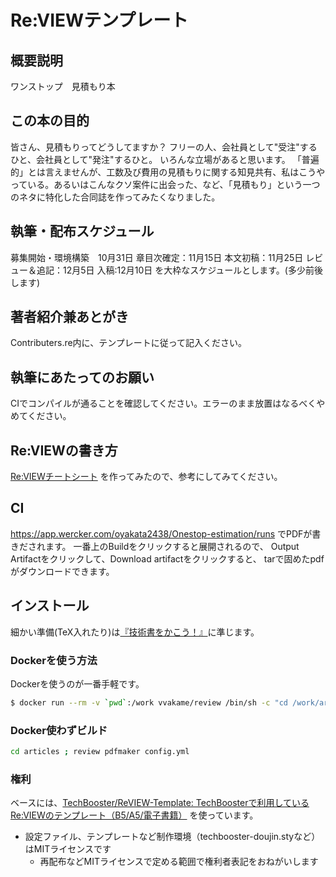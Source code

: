 # Re:VIEWテンプレート

## 概要説明
ワンストップ　見積もり本

## この本の目的
皆さん、見積もりってどうしてますか？ フリーの人、会社員として"受注"するひと、会社員として"発注"するひと。 いろんな立場があると思います。 「普遍的」とは言えませんが、工数及び費用の見積もりに関する知見共有、私はこうやっている。あるいはこんなクソ案件に出会った、など、「見積もり」という一つのネタに特化した合同誌を作ってみたくなりました。

## 執筆・配布スケジュール
募集開始・環境構築　10月31日
章目次確定：11月15日
本文初稿：11月25日
レビュー＆追記：12月5日
入稿:12月10日
を大枠なスケジュールとします。(多少前後します)

## 著者紹介兼あとがき
Contributers.re内に、テンプレートに従って記入ください。

## 執筆にあたってのお願い
CIでコンパイルが通ることを確認してください。エラーのまま放置はなるべくやめてください。

## Re:VIEWの書き方

[Re:VIEWチートシート](https://gist.github.com/erukiti/c4e3189dda179a0f0b73299fb5787838) を作ってみたので、参考にしてみてください。

## CI
https://app.wercker.com/oyakata2438/Onestop-estimation/runs
でPDFが書きだされます。
一番上のBuildをクリックすると展開されるので、
Output Artifactをクリックして、Download artifactをクリックすると、
tarで固めたpdfがダウンロードできます。

## インストール

細かい準備(TeX入れたり)は[『技術書をかこう！』](https://github.com/TechBooster/C89-FirstStepReVIEW-v2)に準じます。

### Dockerを使う方法

Dockerを使うのが一番手軽です。

```sh
$ docker run --rm -v `pwd`:/work vvakame/review /bin/sh -c "cd /work/articles ; review-pdfmaker config.yml"
```

### Docker使わずビルド

```sh
cd articles ; review pdfmaker config.yml
```

### 権利

ベースには、[TechBooster/ReVIEW\-Template: TechBoosterで利用しているRe:VIEWのテンプレート（B5/A5/電子書籍）](https://github.com/TechBooster/ReVIEW-Template) を使っています。

  * 設定ファイル、テンプレートなど制作環境（techbooster-doujin.styなど）はMITライセンスです
    * 再配布などMITライセンスで定める範囲で権利者表記をおねがいします
